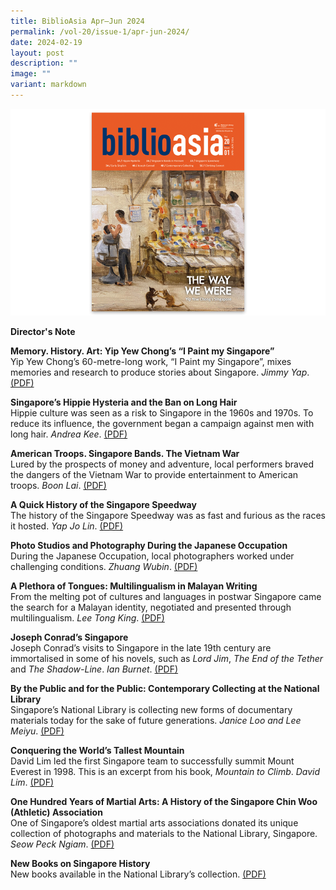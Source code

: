 ```yaml
---
title: BiblioAsia Apr–Jun 2024
permalink: /vol-20/issue-1/apr-jun-2024/
date: 2024-02-19
layout: post
description: ""
image: ""
variant: markdown
---
```

<img src="/images/Vol%2020%20Issue%201/Biblioasia_20_1_cover.png">

<a style="text-decoration: none; font-weight: bold;" href="/vol-20/issue-1/apr-jun-2024/director-note/">Director's Note</a>

<a style="text-decoration: none; font-weight: bold;" href="/vol-20/issue-1/apr-jun-2024/yip-yew-chong-i-paint-my-singapore/">Memory. History. Art: Yip Yew Chong’s “I Paint my Singapore”</a><br>
Yip Yew Chong’s 60-metre-long work, “I Paint my Singapore”, mixes memories and research to produce stories about Singapore. *Jimmy Yap*. [(PDF)](/files/pdf/Vol%2020/BiblioAsia_APR_JUN2024_YipYewChong_8May.pdf)

<a style="text-decoration: none; font-weight: bold;" href="/vol-20/issue-1/apr-jun-2024/hippies-operation-snip-snip-long-hair/">Singapore’s Hippie Hysteria and the Ban on Long Hair</a><br>
Hippie culture was seen as a risk to Singapore in the 1960s and 1970s. To reduce its influence, the government began a campaign against men with long hair. *Andrea Kee*. [(PDF)](/files/pdf/Vol%2020/BiblioAsia_APR_JUN2024_HippieHysteria.pdf)

<a style="text-decoration: none; font-weight: bold;" href="/vol-20/issue-1/apr-jun-2024/singapore-bands-vietnam-war/">American Troops. Singapore Bands. The Vietnam War</a><br>
Lured by the prospects of money and adventure, local performers braved the dangers of the Vietnam War to provide entertainment to American troops. *Boon Lai*. [(PDF)](/files/pdf/Vol%2020/BiblioAsia_APR_JUN2024_SingaporeBands.pdf)

<a style="text-decoration: none; font-weight: bold;" href="/vol-20/issue-1/apr-jun-2024/singapore-speedway-motorcycle-racing/">A Quick History of the Singapore Speedway</a><br>
The history of the Singapore Speedway was as fast and furious as the races it hosted. *Yap Jo Lin*. [(PDF)](/files/pdf/Vol%2020/BiblioAsia_APR_JUN2024_SingaporeSpeedway.pdf)

<a style="text-decoration: none; font-weight: bold;" href="/vol-20/issue-1/apr-jun-2024/japanese-occupation-photo-studios/">Photo Studios and Photography During the Japanese Occupation</a><br>
During the Japanese Occupation, local photographers worked under challenging conditions. *Zhuang Wubin*. [(PDF)](/files/pdf/Vol%2020/BiblioAsia_APR_JUN2024_PhotoStudios.pdf)

<a style="text-decoration: none; font-weight: bold;" href="/vol-20/issue-1/apr-jun-2024/multilingual-languages-malayan-writing-sg/">A Plethora of Tongues: Multilingualism in Malayan Writing</a><br>
From the melting pot of cultures and languages in postwar Singapore came the search for a Malayan identity, negotiated and presented through multilingualism. *Lee Tong King*. [(PDF)](/files/pdf/Vol%2020/BiblioAsia_APR_JUN2024_APlethoraofTongues.pdf)

<a style="text-decoration: none; font-weight: bold;" href="/vol-20/issue-1/apr-jun-2024/joseph-conrad-singapore/">Joseph Conrad’s Singapore</a><br>
Joseph Conrad’s visits to Singapore in the late 19th century are immortalised in some of his novels, such as _Lord Jim_, _The End of the Tether_ and _The Shadow-Line_. *Ian Burnet*. [(PDF)](/files/pdf/Vol%2020/BiblioAsia_APR_JUN2024_JosephConrad.pdf)

<a style="text-decoration: none; font-weight: bold;" href="/vol-20/issue-1/apr-jun-2024/contemporary-collecting-national-library/">By the Public and for the Public: Contemporary Collecting at the National Library</a><br>
Singapore’s National Library is collecting new forms of documentary materials today for the sake of future generations. *Janice Loo and Lee Meiyu*. [(PDF)](/files/pdf/Vol%2020/BiblioAsia_APR_JUN2024_ContemporaryCollecting.pdf)

<a style="text-decoration: none; font-weight: bold;" href="/vol-20/issue-1/apr-jun-2024/mountain-everest-expedition-david-lim/">Conquering the World’s Tallest Mountain</a><br>
David Lim led the first Singapore team to successfully summit Mount Everest in 1998. This is an excerpt from his book, _Mountain to Climb_. *David Lim*. [(PDF)](/files/pdf/Vol%2020/BiblioAsia_APR_JUN2024_MountEverest.pdf)

<a style="text-decoration: none; font-weight: bold;" href="/vol-20/issue-1/apr-jun-2024/singapore-chin-woo-athletic-association/">One Hundred Years of Martial Arts: A History of the Singapore Chin Woo (Athletic) Association</a><br>
One of Singapore’s oldest martial arts associations donated its unique collection of photographs and materials to the National Library, Singapore. *Seow Peck Ngiam*. [(PDF)](/files/pdf/Vol%2020/BiblioAsia_APR_JUN2024_ChinWoo.pdf)

<a style="text-decoration: none; font-weight: bold;" href="/vol-20/issue-1/apr-jun-2024/new-books-singapore-history/">New Books on Singapore History</a><br>
	New books available in the National Library’s collection. [(PDF)](/files/pdf/Vol%2020/BiblioAsia_APR_JUN2024_NewBooks.pdf)